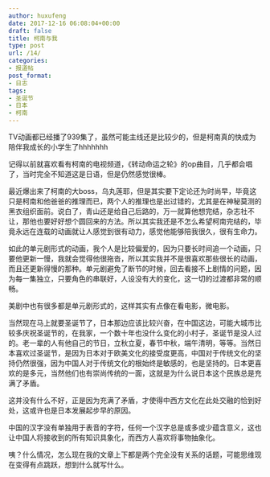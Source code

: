 ```yaml
---
author: huxufeng
date: 2017-12-16 06:08:04+00:00
draft: false
title: 柯南与我
type: post
url: /14/
categories:
- 报道帖
post_format:
- 日志
tags:
- 圣诞节
- 日本
- 柯南
---
```


TV动画都已经播了939集了，虽然可能主线还是比较少的，但是柯南真的快成为陪伴我成长的小学生了hhhhhhh

记得以前就喜欢看有柯南的电视频道，《转动命运之轮》的op曲目，几乎都会唱了，当时完全不知道这是日语，但是仍然感觉很棒。

最近爆出来了柯南的大boss，乌丸莲耶，但是其实要下定论还为时尚早，毕竟这只是柯南和他爸爸的推理而已，两个人的推理也是出过错的，尤其是在神秘莫测的黑衣组织面前。说白了，青山还是给自己后路的，万一就算他想完结，杂志社不让，那他也要好好想个圆回来的方法。所以其实我还是不怎么希望柯南完结的，毕竟永远在连载的动画就让人感觉到很有动力，感觉他能够陪我很久，很有生命力。

如此的单元剧形式的动画，我个人是比较偏爱的，因为只要长时间追一个动画，只要他更新一慢，我就会觉得他很拖沓，所以其实我并不是很喜欢那些很长的动画，而且还更新得慢的那种。单元剧避免了断节的时候，回去看接不上剧情的问题，因为每一集独立，只要角色的串联好，人设没有大的变化，这一切的过渡都非常的顺畅。

美剧中也有很多都是单元剧形式的，这样其实有点像在看电影，微电影。

<!-- more -->

当然现在马上就要圣诞节了，日本那边应该比较兴奋，在中国这边，可能大城市比较多庆祝圣诞节的，在我家，一个数十年也没什么变化的小村子，圣诞节是没人过的。老一辈的人有他自己的节日，立秋立夏，春节中秋，端午清明，等等。当然日本喜欢过圣诞节，是因为日本对于欧美文化的接受度更高，中国对于传统文化的坚持仍然很强，因为中国人对于传统文化的根始终是敏感的，也是坚持的。日本更喜欢的是多元，当然他们也有崇尚传统的一面，这就是为什么说日本这个民族总是充满了矛盾。

这并没有什么不好，正是因为充满了矛盾，才使得中西方文化在此处交融的恰到好处，这或许也是日本发展起步早的原因。

中国的汉字没有单独用于表音的字符，任何一个汉字总是或多或少蕴含意义，这也让中国人将接收到的所有知识具象化，而西方人喜欢将事物抽象化。

咦？什么情况，怎么现在我的文章上下都是两个完全没有关系的话题，可能思维现在变得有点跳跃，想到什么就写什么。
